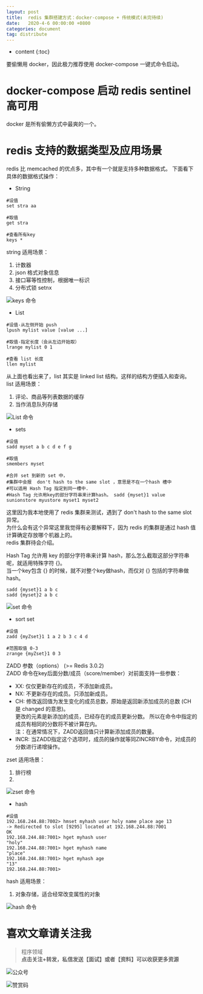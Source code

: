 ```yaml
---
layout: post
title:  redis 集群搭建方式：docker-compose + 传统模式(未完待续)
date:   2020-4-6 00:00:00 +0800
categories: document
tag: distribute
---
```


* content
{:toc}

要偷懒用 docker，因此极力推荐使用 docker-compose 一键式命令启动。

# docker-compose 启动 redis sentinel 高可用  

docker 是所有偷懒方式中最爽的一个。

# redis 支持的数据类型及应用场景

redis 比 memcached 的优点多，其中有一个就是支持多种数据格式。
下面看下具体的数据格式操作：

* String 
```
#设值
set stra aa

#取值
get stra 
 
#查看所有key
keys * 

```
string 适用场景：  
1. 计数器
2. json 格式对象信息
3. 接口幂等性控制，根据唯一标识
4. 分布式锁 setnx 

![keys 命令](https://torgor.github.io/styles/images/redis/redis-string-command.png)

* List
```
#设值-从左侧开始 push
lpush mylist value [value ...]

#取值-指定长度（会从左边开始取）
lrange mylist 0 1 

#查看 list 长度
llen mylist

```

从上面也看出来了，list 其实是 linked list 结构。这样的结构方便插入和查询。  
list 适用场景：  
1. 评论、商品等列表数据的缓存
2. 当作消息队列存储

![List 命令](https://torgor.github.io/styles/images/redis/redis-list-command.png)

* sets
```
#设值
sadd myset a b c d e f g 

#取值
smembers myset

#合并 set 到新的 set 中，
#集群中会报  don't hash to the same slot ，意思是不在一个hash 槽中
#可以适用 Hash Tag 指定到同一槽中.
#Hash Tag 允许用key的部分字符串来计算hash。 sadd {myset}1 value 
sunionstore myustore myset1 myset2
```
这里因为我本地使用了 redis 集群来测试，遇到了 don't hash to the same slot 异常。  
为什么会有这个异常这里我觉得有必要解释下，因为 redis 的集群是通过 hash 值计算确定存放哪个机器上的。  
redis 集群待会介绍。  

Hash Tag 允许用 key 的部分字符串来计算 hash，那么怎么截取这部分字符串呢，就适用特殊字符 {}。  
当一个key包含 {} 的时候，就不对整个key做hash，而仅对 {} 包括的字符串做hash。  

```
sadd {myset}1 a b c
sadd {myset}2 a b c
```

![set 命令](https://torgor.github.io/styles/images/redis/redis-sets-command.png)

* sort set
```
#设值
zadd {myZset}1 1 a 2 b 3 c 4 d

#范围取值 0-3
zrange {myZset}1 0 3
```
ZADD 参数（options） (>= Redis 3.0.2)  
ZADD 命令在key后面分数/成员（score/member）对前面支持一些参数：  

* XX: 仅仅更新存在的成员，不添加新成员。
* NX: 不更新存在的成员。只添加新成员。
* CH: 修改返回值为发生变化的成员总数，原始是返回新添加成员的总数 (CH 是 changed 的意思)。  
更改的元素是新添加的成员，已经存在的成员更新分数。 所以在命令中指定的成员有相同的分数将不被计算在内。  
注：在通常情况下，ZADD返回值只计算新添加成员的数量。
* INCR: 当ZADD指定这个选项时，成员的操作就等同ZINCRBY命令，对成员的分数进行递增操作。

zset 适用场景：  
1. 排行榜
2. 

![zset 命令](https://torgor.github.io/styles/images/redis/redis-zset-command.png)

* hash
```
#设值
192.168.244.88:7002> hmset myhash user holy name place age 13
-> Redirected to slot [9295] located at 192.168.244.88:7001
OK
192.168.244.88:7001> hget myhash user
"holy"
192.168.244.88:7001> hget myhash name
"place"
192.168.244.88:7001> hget myhash age
"13"
192.168.244.88:7001> 

```
hash 适用场景：  
1. 对象存储，适合经常改变属性的对象

![hash 命令](https://torgor.github.io/styles/images/redis/redis-hash-command.png)

 

# 喜欢文章请关注我  
  
> 程序领域  
**点击关注+转发，私信发送【面试】或者【资料】可以收获更多资源**

![公众号](https://torgor.github.io/styles/images/my-public-ma.png)

![赞赏码](https://torgor.github.io/styles/images/my-zanshang-ma.png)








